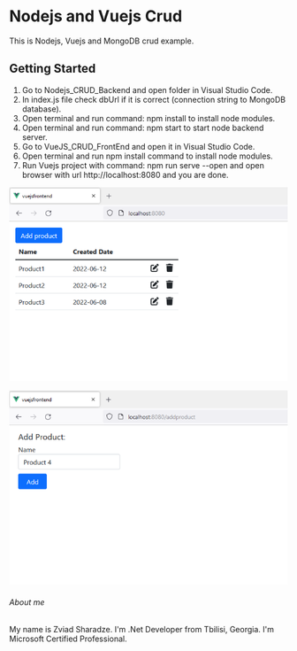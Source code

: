 # Nodejs and Vuejs Crud

This is Nodejs, Vuejs and MongoDB crud example.

## Getting Started
1. Go to Nodejs_CRUD_Backend and open folder in Visual Studio Code.
1. In index.js file check dbUrl if it is correct (connection string to MongoDB database).
2. Open terminal and run command: npm install to install node modules.
3. Open terminal and run command: npm start to start node backend server.
4. Go to VueJS_CRUD_FrontEnd and open it in Visual Studio Code.
5. Open terminal and run npm install command to install node modules.
5. Run Vuejs project with command: npm run serve --open and open browser with url http://localhost:8080 and you are done.

![screenshot](https://github.com/zsharadze/CRUDNodejsAndVueJS/blob/master/Capture1.png?raw=true)

![screenshot](https://github.com/zsharadze/CRUDNodejsAndVueJS/blob/master/Capture2.png?raw=true)

###### About me
My name is Zviad Sharadze. I'm .Net Developer from Tbilisi, Georgia.
I'm Microsoft Certified Professional.
